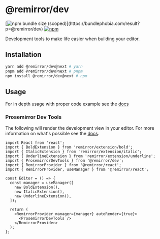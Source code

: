 # @remirror/dev

[![npm bundle size (scoped)](https://img.shields.io/bundlephobia/minzip/@remirror/dev.svg?)](https://bundlephobia.com/result?p=@remirror/dev) [![npm](https://img.shields.io/npm/dm/@remirror/dev.svg?&logo=npm)](https://www.npmjs.com/package/@remirror/dev)

Development tools to make life easier when building your editor.

## Installation

```bash
yarn add @remirror/dev@next # yarn
pnpm add @remirror/dev@next # pnpm
npm install @remirror/dev@next # npm
```

## Usage

For in depth usage with proper code example see the [docs](https://remirror.io)

### Prosemirror Dev Tools

The following will render the development view in your editor. For more information on what's possible see the [docs][prosemirror-dev-tools].

```tsx
import React from 'react';
import { BoldExtension } from 'remirror/extension/bold';
import { ItalicExtension } from 'remirror/extension/italic';
import { UnderlineExtension } from 'remirror/extension/underline';
import { ProsemirrorDevTools } from '@remirror/dev';
import { RemirrorProvider } from '@remirror/react';
import { RemirrorProvider, useManager } from '@remirror/react';

const Editor = () => {
  const manager = useManager([
    new BoldExtension(),
    new ItalicExtension(),
    new UnderlineExtension(),
  ]);

  return (
    <RemirrorProvider manager={manager} autoRender={true}>
      <ProsemirrorDevTools />
    </RemirrorProvider>
  );
};
```

[prosemirror-dev-tools]: https://github.com/d4rkr00t/prosemirror-dev-tools
